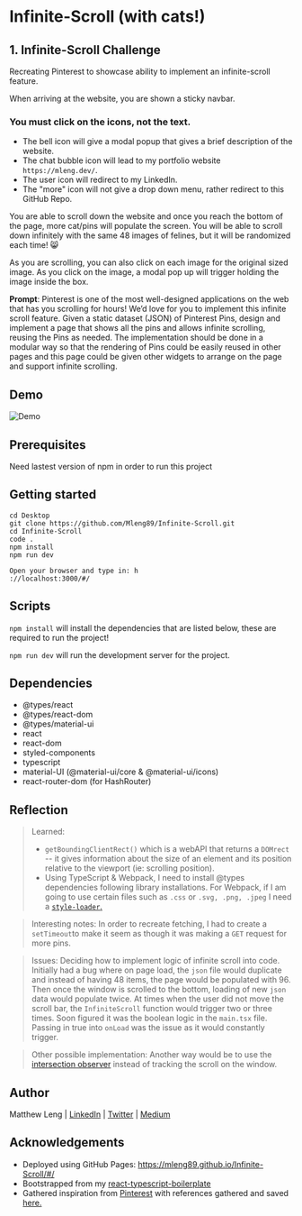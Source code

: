# Infinite-Scroll (with cats!)

## 1. Infinite-Scroll Challenge

Recreating Pinterest to showcase ability to implement an infinite-scroll feature. 

When arriving at the website, you are shown a sticky navbar. 
### You must click on the icons, not the text.
- The bell icon will give a modal popup that gives a brief description of the website. 
- The chat bubble icon will lead to my portfolio website `https://mleng.dev/`.
- The user icon will redirect to my LinkedIn.
- The "more" icon will not give a drop down menu, rather redirect to this GitHub Repo. 

You are able to scroll down the website and once you reach the bottom of the page, more cat/pins will populate the screen. You will be able to scroll down infinitely with the same 48 images of felines, but it will be randomized each time! :smile_cat:

As you are scrolling, you can also click on each image for the original sized image. As you click on the image, a modal pop up will trigger holding the image inside the box.

**Prompt**: Pinterest is one of the most well-designed applications on the web that has you scrolling for hours! We’d love for you to implement this infinite scroll feature. Given a static dataset (JSON) of Pinterest Pins, design and implement a page that shows all the pins and allows infinite scrolling, reusing the Pins as needed. The implementation should be done in a modular way so that the rendering of Pins could be easily reused in other pages and this page could be given other widgets to arrange on the page and support infinite scrolling.

## Demo
![Demo](https://github.com/Mleng89/TTP-Pinterest/blob/main/public/References/Demo.gif)

## Prerequisites
Need lastest version of npm in order to run this project

## Getting started
```
cd Desktop        
git clone https://github.com/Mleng89/Infinite-Scroll.git     
cd Infinite-Scroll        
code .        
npm install       
npm run dev        

Open your browser and type in: h
://localhost:3000/#/
```

## Scripts
`npm install` will install the dependencies that are listed below, these are required to run the project!

`npm run dev` will run the development server for the project.

## Dependencies 
- @types/react
- @types/react-dom
- @types/material-ui
- react
- react-dom
- styled-components
- typescript
- material-UI (@material-ui/core & @material-ui/icons)
- react-router-dom (for HashRouter)


## Reflection
> Learned: 
> - `getBoundingClientRect()` which is a webAPI that returns a `DOMrect` -- it gives information about the size of an element and its position relative to the viewport (ie: scrolling position).
> - Using TypeScript & Webpack, I need to install @types dependencies following library installations. For Webpack, if I am going to use certain files such as `.css` or `.svg, .png, .jpeg` I need a [`style-loader`.](https://webpack.js.org/loaders/style-loader/)

> Interesting notes:
> In order to recreate fetching, I had to create a `setTimeout`to make it seem as though it was making a `GET` request for more pins.

> Issues: Deciding how to implement logic of infinite scroll into code. Initially had a bug where on page load, the `json` file would duplicate and instead of having 48 items, the page would be populated with 96. Then once the window is scrolled to the bottom, loading of new `json` data would populate twice. At times when the user did not move the scroll bar, the `InfiniteScroll` function would trigger two or three times. Soon figured it was the boolean logic in the `main.tsx` file. Passing in true into `onLoad` was the issue as it would constantly trigger.

> Other possible implementation: Another way would be to use the [intersection observer](https://developer.mozilla.org/en-US/docs/Web/API/Intersection_Observer_API) instead of tracking the scroll on the window.

## Author
Matthew Leng |
[LinkedIn](https://www.linkedin.com/in/matthew-leng/) |
[Twitter](https://twitter.com/matthewleng) |
[Medium](https://mleng89.medium.com/)

## Acknowledgements

- Deployed using GitHub Pages: https://mleng89.github.io/Infinite-Scroll/#/
- Bootstrapped from my [react-typescript-boilerplate](https://github.com/Mleng89/react-typescript-boilerplate)
- Gathered inspiration from [Pinterest](https://www.pinterest.com/) with references gathered and saved [here.](https://github.com/Mleng89/TTP-Pinterest/wiki/References)
